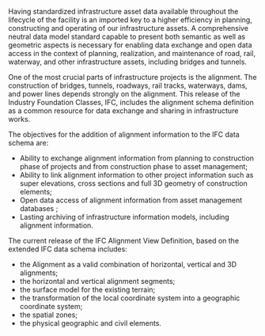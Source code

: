 ﻿Having standardized infrastructure asset data available throughout the lifecycle of the facility is an imported key to a higher efficiency in planning, constructing and operating of our infrastructure assets. A comprehensive neutral data model standard capable to present both semantic as well as geometric aspects is necessary for enabling data exchange and open data access in the context of planning, realization, and maintenance of road, rail, waterway, and other infrastructure assets, including bridges and tunnels.

One of the most crucial parts of infrastructure projects is the alignment. The construction of bridges, tunnels, roadways, rail tracks, waterways, dams, and power lines depends strongly on the alignment. This release of the Industry Foundation Classes, IFC, includes the alignment schema definition as a common resource for data exchange and sharing in infrastructure works.

The objectives for the addition of alignment information to the IFC data schema are:

* Ability to exchange alignment information from planning to construction phase of projects and from construction phase to asset management;
* Ability to link alignment information to other project information such as super elevations, cross sections and full 3D geometry of construction elements;
* Open data access of alignment information from asset management databases ;
* Lasting archiving of infrastructure information models, including alignment information.

The current release of the IFC Alignment View Definition, based on the extended IFC data schema includes:

* the Alignment as a valid combination of horizontal, vertical and 3D alignments;
* the horizontal and vertical alignment segments;
* the surface model for the existing terrain;
* the transformation of the local coordinate system into a geographic coordinate system;
* the spatial zones;
* the physical geographic and civil elements.